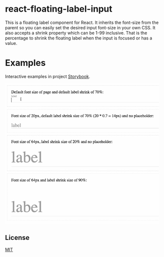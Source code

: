 # react-floating-label-input

This is a floating label component for React. It inherits the font-size from the parent so you can easily set the desired input font-size in your own CSS. It also accepts a shrink property which can be 1-99 inclusive. That is the percentage to shrink the floating label when the input is focused or has a value.

# Examples

Interactive examples in project [Storybook](http://blog.cymen.org/react-floating-label-input).

![Screenshot](/images/react-floating-label-input.gif)

## License

[MIT](LICENSE)
